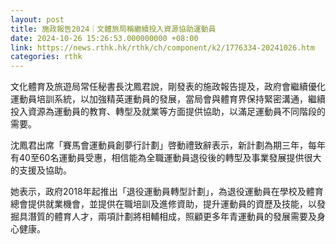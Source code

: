 ```yaml
---
layout: post
title: 施政報告2024｜文體旅局稱繼續投入資源協助運動員
date: 2024-10-26 15:26:53.000000000 +08:00
link: https://news.rthk.hk/rthk/ch/component/k2/1776334-20241026.htm
categories: rthk
---
```


文化體育及旅遊局常任秘書長沈鳳君說，剛發表的施政報告提及，政府會繼續優化運動員培訓系統，以加強精英運動員的發展，當局會與體育界保持緊密溝通，繼續投入資源為運動員的教育、轉型及就業等方面提供協助，以滿足運動員不同階段的需要。

沈鳳君出席「賽馬會運動員創夢行計劃」啓動禮致辭表示，新計劃為期三年，每年有40至60名運動員受惠，相信能為全職運動員退役後的轉型及事業發展提供很大的支援及協助。

她表示，政府2018年起推出「退役運動員轉型計劃」，為退役運動員在學校及體育總會提供就業機會，並提供在職培訓及進修資助，提升運動員的資歷及技能，以發掘具潛質的體育人才，兩項計劃將相輔相成，照顧更多年青運動員的發展需要及身心健康。
